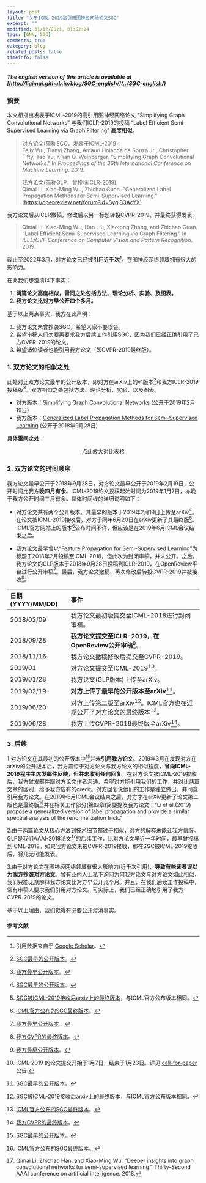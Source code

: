 ```yaml
---
layout: post
title: "关于ICML-2019高引用图神经网络论文SGC"
excerpt: ""
modified: 31/12/2021, 01:52:24
tags: [GNN, SGC]
comments: true
category: blog
related_posts: false
timeinfo: false
---
```


##### The english version of this article is available at [http://liqimai.github.io/blog/SGC-english/](../SGC-english/)

### 摘要
本文想指出发表于ICML-2019的高引用图神经网络论文 “Simplifying Graph Convolutional Networks” 与我们ICLR-2019的投稿 “Label Efficient Semi-Supervised Learning via Graph Filtering” __高度相似__。

> 对方论文(简称SGC，发表于ICML-2019): <br/>
> Felix Wu, Tianyi Zhang, Amauri Holanda de Souza Jr., Christopher Fifty, Tao Yu, Kilian Q. Weinberger. “Simplifying Graph Convolutional Networks.” In <i>Proceedings of the 36th International Conference on Machine Learning</i>. 2019.
>
> 我方论文(简称GLP，曾投稿ICLR-2019): <br/>
> Qimai Li, Xiao-Ming Wu, Zhichao Guan. "Generalized Label Propagation Methods for Semi-Supervised Learning." (https://openreview.net/forum?id=SygjB3AcYX)  

我方论文后从ICLR撤稿，修改后以另一标题转投CVPR-2019，并最终获得发表: <br/>
> Qimai Li, Xiao-Ming Wu, Han Liu, Xiaotong Zhang, and Zhichao Guan. “Label Efficient Semi-Supervised Learning via Graph Filtering.” In <i>IEEE/CVF Conference on Computer Vision and Pattern Recognition</i>. 2019.

截止至2022年3月，对方论文已经被**引用近千次**[^3]，在图神经网络领域拥有很大的影响力。

在此我们想澄清以下事实：
1. **两篇论文高度相似，雷同之处包括方法、理论分析、实验、及图表。**
2. **我方论文比对方早公开四个多月。**

基于以上两点事实，我方在此声明：
1. 我方论文未曾抄袭SGC，希望大家不要误会。
2. 希望审稿人们勿要再要求我方后续工作引用SGC，因为我们已经正确引用了己方CVPR-2019的论文。
3. 希望诸位读者也能引用我方论文（即CVPR-2019最终版）。

### 1. 双方论文的相似之处

此处对比双方论文最早的公开版本，即对方在arXiv上的v1版本[^4]和我方ICLR-2019投稿版[^7]。双方相似之处包括方法、理论分析、实验、以及图表。

- 对方版本：[Simplifying Graph Convolutional Networks](https://arxiv.org/abs/1902.07153v1) (公开于2019年2月19日)
- 我方版本：[Generalized Label Propagation Methods for Semi-Supervised Learning](https://openreview.net/forum?id=SygjB3AcYX) (公开于2018年9月28日)

**具体雷同之处：**

<center>
<a href='/miscellaneous/SGC/compare-zh.pdf' target="_blank">点此放大对比表格</a>
<canvas id="the-canvas" style="width:100%;" src='/miscellaneous/SGC/compare-zh.pdf'></canvas>
</center>

### 2. 双方论文的时间顺序

我方论文最早公开于2018年9月28日，对方论文最早公开于2019年2月19日，公开时间比我方**晚四月有余**。ICML-2019论文投稿起始时间为2019年1月7日，亦晚于我方公开时间三月有余。具体时间线的详细说明如下：

- 对方论文共有两个公开版本。其最早的版本于2019年2月19日上传至arXiv[^4]。在论文被ICML-2019接收后，对方于同年6月20日在arXiv更新了其最终版[^5]。ICML官方网站上的版本[^6]公布时间不详，但应该是在2019年6月ICML会议结束之后。  

- 我方论文最早曾以“Feature Propagation for Semi-Supervised Learning”为标题于2018年2月投稿至ICML-2018，但此次为封闭审稿，并未公开。之后，我方论文的GLP版本于2018年9月28日投稿到ICLR-2019，在OpenReview平台进行公开审稿[^7]。最后，我方论文撤稿、再次修改后转投CVPR-2019并被接收[^8]。

| 日期 (YYYY/MM/DD)| 事件 |
|:---------------- |:------ |
| 2018/02/09 | 我方论文最初版提交至ICML-2018进行封闭审稿。 |
| 2018/09/28 | **我方论文提交至ICLR-2019，在OpenReview公开审稿**[^7]。|
| 2018/11/16 | 我方论文撤稿修改后提交至CVPR-2019。 |
| 2019/01    | 对方论文提交至ICML-2019[^9]。|
| 2019/01/28 | 我方论文(GLP版本)上传至arXiv。 |
| 2019/02/19 | **对方上传了最早的公开版本至arXiv**[^4]。|
| 2019/06/20 | 对方上传第二版至arXiv[^5]。ICML官方也在近期公开了对方论文的最终版本[^6]。|
| 2019/06/28 | 我方上传CVPR-2019最终版至arXiv[^8]。 |


### 3. 后续

1.对方论文在其最初的公开版本中[^4]**并未引用我方论文**。2019年3月在发现对方在arXiv的公开版本后，我方震惊于对方论文与我方论文的相似程度，**曾向ICML-2019程序主席发邮件反映，但并未收到任何回复**。在对方论文被ICML-2019接收后，我方曾发邮件跟对方论文作者沟通，希望对方能引用我们的工作，并对比两篇文章的区别，给予我方应有的credit。对方回复说他们的工作是独立做出，并同意引用我方论文。在2019年6月ICML会议结束之后，对方才在arXiv更新了论文第二版也是最终版[^6]并在相关工作部分(第四章)简要提及我方论文：“Li et al.(2019) propose a generalized version of label propagation and provide a similar spectral analysis of the renormalization trick.”

2.由于两篇论文从核心方法到技术细节都过于相似，对方的解释未能让我方信服。GLP是我们AAAI-2018论文[^10]的后续工作，比对方论文早近一年时间，最早曾投稿到ICML-2018。如果我方论文未被CVPR-2019接收，那在SGC被ICML-2019接收后，将几无可能发表。

3.由于对方论文在图神经网络领域有很大影响力(近千次引用)，**导致有些读者误以为我方抄袭对方论文**。曾有业内人士私下询问为何我方论文与对方论文如此相似，我们只能无奈解释我方论文比对方早公开几个月。并且，在我们后续工作投稿中，常有审稿人要求我们引用对方论文。可实际上，我们已经正确地引用了我方CVPR-2019的论文。


基于以上理由，我们觉得有必要公开澄清事实。

#### 参考文献
[^3]: 引用数据来自于 [Google Scholar](https://scholar.google.com.hk/scholar?q=simplifying+graph+convolutional+networks)。
[^4]: [SGC最早的公开版本](https://arxiv.org/abs/1902.07153v1)。
[^5]: [SGC被ICML-2019接收后arxiv上的最终版本](https://arxiv.org/abs/1902.07153v2)，与ICML官方公布版本相同。
[^6]: [ICML官方公布的SGC最终版本](http://proceedings.mlr.press/v97/wu19e/wu19e.pdf)。
[^7]: [我方最早公开版本](https://openreview.net/forum?id=SygjB3AcYX)。
[^8]: [我方CVPR的最终版本](https://openaccess.thecvf.com/content_CVPR_2019/papers/Li_Label_Efficient_Semi-Supervised_Learning_via_Graph_Filtering_CVPR_2019_paper.pdf)。
[^9]: ICML-2019 的论文提交开始于1月7日，结束于1月23日。详见 [call-for-paper](https://icml.cc/Conferences/2019/CallForPapers) 公告.
[^10]: Qimai Li, Zhichao Han, and Xiao-Ming Wu. "Deeper insights into graph convolutional networks for semi-supervised learning." Thirty-Second AAAI conference on artificial intelligence. 2018.
[^11]: Matthias Hein, and Markus Maier. "Manifold denoising as preprocessing for finding natural representations of data." AAAI. 2007.


<script defer>
    // console.log("Hello");
    supfix = document.querySelectorAll("sup[role='doc-noteref'] a.footnote[rel='footnote']");
    [...supfix].forEach(node => {
        // console.log(node.parentNode);        
        if (/^\d+$/.test(node.innerText)){
            node.innerText = "[" + node.innerText + "]";
        }
    });
</script>

<!-- <script src="https://mozilla.github.io/pdf.js/build/pdf.js"></script>   -->
<script src="https://cdnjs.cloudflare.com/ajax/libs/pdf.js/2.6.347/pdf.min.js" integrity="sha512-Z8CqofpIcnJN80feS2uccz+pXWgZzeKxDsDNMD/dJ6997/LSRY+W4NmEt9acwR+Gt9OHN0kkI1CTianCwoqcjQ==" crossorigin="anonymous" referrerpolicy="no-referrer"></script>
<script defer>
  // If absolute URL from the remote server is provided, configure the CORS
  // header on that server.
  var canvas = document.getElementById('the-canvas');
  var url = canvas.attributes['src'].textContent;
  // Loaded via <script> tag, create shortcut to access PDF.js exports.
  var pdfjsLib = window['pdfjs-dist/build/pdf'];
  // The workerSrc property shall be specified.
  // pdfjsLib.GlobalWorkerOptions.workerSrc = 'https://mozilla.github.io/pdf.js/build/pdf.worker.js';
  // Asynchronous download of PDF
  var loadingTask = pdfjsLib.getDocument(url);
  loadingTask.promise.then(function(pdf) {
    console.log('PDF loaded');
    // Fetch the first page
    var pageNumber = 1;
    pdf.getPage(pageNumber).then(function(page) {
      console.log('Page loaded');
      var viewport = page.getViewport({scale: 4});
      // Prepare canvas using PDF page dimensions
      canvas.height = viewport.height;
      canvas.width = viewport.width;
      // Render PDF page into canvas context
      var renderContext = {
        canvasContext: canvas.getContext('2d'),
        viewport: viewport
      };
      var renderTask = page.render(renderContext);
      renderTask.promise.then(function () {
        console.log('Page rendered');
      });
    });
  }, function (reason) {
    // PDF loading error
    console.error(reason);
  });
</script>
